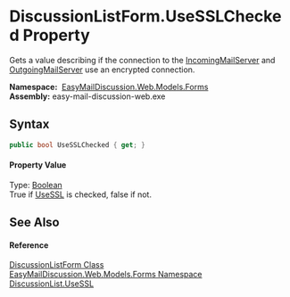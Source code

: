DiscussionListForm.UseSSLChecked Property
=========================================
Gets a value describing if the connection to the [IncomingMailServer][1] and [OutgoingMailServer][2] use an encrypted connection.

  **Namespace:**  [EasyMailDiscussion.Web.Models.Forms][3]  
  **Assembly:** easy-mail-discussion-web.exe

Syntax
------

```csharp
public bool UseSSLChecked { get; }
```

#### Property Value
Type: [Boolean][4]  
 True if [UseSSL][5] is checked, false if not. 

See Also
--------

#### Reference
[DiscussionListForm Class][6]  
[EasyMailDiscussion.Web.Models.Forms Namespace][3]  
[DiscussionList.UseSSL][7]  

[1]: IncomingMailServer.md
[2]: OutgoingMailServer.md
[3]: ../README.md
[4]: https://docs.microsoft.com/dotnet/api/system.boolean
[5]: UseSSL.md
[6]: README.md
[7]: ../../EasyMailDiscussion.Common.Database/DiscussionList/UseSSL.md